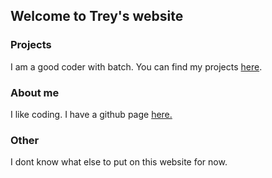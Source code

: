 ## Welcome to Trey's website

### Projects
I am a good coder with batch. You can find my projects [here](https://trey7658.github.io/projects).


### About me

I like coding. I have a github page [here.](https://github.com/trey7658)

### Other
I dont know what else to put on this website for now.